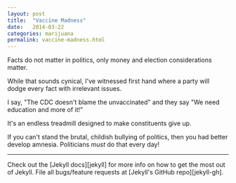 ```yaml
---
layout: post
title:  "Vaccine Madness"
date:   2014-03-22
categories: marijuana
permalink: vaccine-madness.html
---
```


Facts do not matter in politics, only money and election considerations matter.


While that sounds cynical, I've witnessed first hand where a party will dodge every fact with irrelevant issues.

I say, "The CDC doesn't blame the unvaccinated" and they say "We need education and more of it!"

It's an endless treadmill designed to make constituents give up.

If you can't stand the brutal, childish bullying of politics, then you had better develop amnesia. Politicians <em>must</em> do that every day!
<hr />
Check out the [Jekyll docs][jekyll] for more info on how to get the most out of Jekyll. File all bugs/feature requests at [Jekyll's GitHub repo][jekyll-gh].

[jekyll-gh]: https://github.com/mojombo/jekyll
[jekyll]:    http://jekyllrb.com
